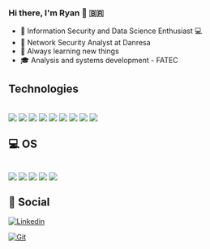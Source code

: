 ### Hi there, I'm Ryan 👋 🇧🇷

- 🤖 Information Security and Data Science Enthusiast 💻
- 🔭 Network Security Analyst at Danresa
- 🌱 Always learning new things
- 🎓 Analysis and systems development - FATEC 

## Technologies

<DIV style="display: inline_block"><br/>
    <img align="center" alt"html5" src="https://img.shields.io/badge/HTML5-E34F26?style=for-the-badge&logo=html5&logoColor=white">
    <img align="center" alt"html5" src="https://img.shields.io/badge/CSS3-1572B6?style=for-the-badge&logo=css3&logoColor=white">
    <img align="center" alt"html5" src="https://img.shields.io/badge/JavaScript-F7DF1E?style=for-the-badge&logo=javascript&logoColor=black">
    <img align="center" alt"html5" src="https://img.shields.io/badge/Python-14354C?style=for-the-badge&logo=python&logoColor=white">
    <img align="center" alt"html5" src="https://img.shields.io/badge/C%2B%2B-00599C?style=for-the-badge&logo=c%2B%2B&logoColor=white">
    <img align="center" alt"html5" src="https://img.shields.io/badge/Java-ED8B00?style=for-the-badge&logo=openjdk&logoColor=white">
    <img align="center" alt"html5" src="https://img.shields.io/badge/R-276DC3?style=for-the-badge&logo=r&logoColor=white">
    <img align="center" alt"html5" src="https://img.shields.io/badge/PHP-777BB4?style=for-the-badge&logo=php&logoColor=white">
    <img align="center" alt"html5" src="https://img.shields.io/badge/Shell_Script-121011?style=for-the-badge&logo=gnu-bash&logoColor=white">
</DIV>

## 💻 OS

<DIV style="display: inline_block"><br/>
    <img align="center" alt"html5" src="https://img.shields.io/badge/Linux-FCC624?style=for-the-badge&logo=linux&logoColor=black">
    <img align="center" alt"html5" src="https://img.shields.io/badge/Debian-A81D33?style=for-the-badge&logo=debian&logoColor=white">
    <img align="center" alt"html5" src="https://img.shields.io/badge/Arch_Linux-1793D1?style=for-the-badge&logo=arch-linux&logoColor=white">
    <img align="center" alt"html5" src="https://img.shields.io/badge/Ubuntu-E95420?style=for-the-badge&logo=ubuntu&logoColor=white">
    <img align="center" alt"html5" src="https://img.shields.io/badge/Windows-0078D6?style=for-the-badge&logo=windows&logoColor=white">
</DIV>

## 👨 Social

[![Linkedin](https://img.shields.io/badge/LinkedIn-0077B5?style=for-the-badge&logo=linkedin&logoColor=white)](https://www.linkedin.com/in/ryan-antunes-8666531a3/)

[![Git](https://img.shields.io/badge/GitHub-100000?style=for-the-badge&logo=github&logoColor=white)](https://github.com/RyanAntunes)

